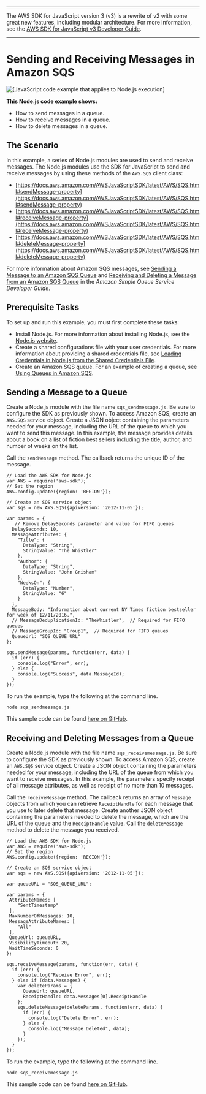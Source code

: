 --------

The AWS SDK for JavaScript version 3 \(v3\) is a rewrite of v2 with some great new features, including modular architecture\. For more information, see the [AWS SDK for JavaScript v3 Developer Guide](https://docs.aws.amazon.com/sdk-for-javascript/v3/developer-guide/welcome.html)\.

--------

# Sending and Receiving Messages in Amazon SQS<a name="sqs-examples-send-receive-messages"></a>

![\[JavaScript code example that applies to Node.js execution\]](http://docs.aws.amazon.com/sdk-for-javascript/v2/developer-guide/images/nodeicon.png)

**This Node\.js code example shows:**
+ How to send messages in a queue\.
+ How to receive messages in a queue\.
+ How to delete messages in a queue\.

## The Scenario<a name="sqs-examples-send-receive-messages-scenario"></a>

In this example, a series of Node\.js modules are used to send and receive messages\. The Node\.js modules use the SDK for JavaScript to send and receive messages by using these methods of the `AWS.SQS` client class:
+ [https://docs.aws.amazon.com/AWSJavaScriptSDK/latest/AWS/SQS.html#sendMessage-property](https://docs.aws.amazon.com/AWSJavaScriptSDK/latest/AWS/SQS.html#sendMessage-property)
+ [https://docs.aws.amazon.com/AWSJavaScriptSDK/latest/AWS/SQS.html#receiveMessage-property](https://docs.aws.amazon.com/AWSJavaScriptSDK/latest/AWS/SQS.html#receiveMessage-property)
+ [https://docs.aws.amazon.com/AWSJavaScriptSDK/latest/AWS/SQS.html#deleteMessage-property](https://docs.aws.amazon.com/AWSJavaScriptSDK/latest/AWS/SQS.html#deleteMessage-property)

For more information about Amazon SQS messages, see [Sending a Message to an Amazon SQS Queue](https://docs.aws.amazon.com/AWSSimpleQueueService/latest/SQSDeveloperGuide/sqs-send-message.html) and [Receiving and Deleting a Message from an Amazon SQS Queue](https://docs.aws.amazon.com/AWSSimpleQueueService/latest/SQSDeveloperGuide/sqs-receive-delete-message.html) in the *Amazon Simple Queue Service Developer Guide*\.

## Prerequisite Tasks<a name="sqs-examples-send-receive-messages-prerequisites"></a>

To set up and run this example, you must first complete these tasks:
+ Install Node\.js\. For more information about installing Node\.js, see the [Node\.js website](https://nodejs.org)\.
+ Create a shared configurations file with your user credentials\. For more information about providing a shared credentials file, see [Loading Credentials in Node\.js from the Shared Credentials File](loading-node-credentials-shared.md)\.
+ Create an Amazon SQS queue\. For an example of creating a queue, see [Using Queues in Amazon SQS](sqs-examples-using-queues.md)\.

## Sending a Message to a Queue<a name="sqs-examples-send-receive-messages-sending"></a>

Create a Node\.js module with the file name `sqs_sendmessage.js`\. Be sure to configure the SDK as previously shown\. To access Amazon SQS, create an `AWS.SQS` service object\. Create a JSON object containing the parameters needed for your message, including the URL of the queue to which you want to send this message\. In this example, the message provides details about a book on a list of fiction best sellers including the title, author, and number of weeks on the list\.

Call the `sendMessage` method\. The callback returns the unique ID of the message\.

```
// Load the AWS SDK for Node.js
var AWS = require('aws-sdk');
// Set the region 
AWS.config.update({region: 'REGION'});

// Create an SQS service object
var sqs = new AWS.SQS({apiVersion: '2012-11-05'});

var params = {
   // Remove DelaySeconds parameter and value for FIFO queues
  DelaySeconds: 10,
  MessageAttributes: {
    "Title": {
      DataType: "String",
      StringValue: "The Whistler"
    },
    "Author": {
      DataType: "String",
      StringValue: "John Grisham"
    },
    "WeeksOn": {
      DataType: "Number",
      StringValue: "6"
    }
  },
  MessageBody: "Information about current NY Times fiction bestseller for week of 12/11/2016.",
  // MessageDeduplicationId: "TheWhistler",  // Required for FIFO queues
  // MessageGroupId: "Group1",  // Required for FIFO queues
  QueueUrl: "SQS_QUEUE_URL"
};

sqs.sendMessage(params, function(err, data) {
  if (err) {
    console.log("Error", err);
  } else {
    console.log("Success", data.MessageId);
  }
});
```

To run the example, type the following at the command line\.

```
node sqs_sendmessage.js
```

This sample code can be found [here on GitHub](https://github.com/awsdocs/aws-doc-sdk-examples/tree/master/javascript/example_code/sqs/sqs_sendmessage.js)\.

## Receiving and Deleting Messages from a Queue<a name="sqs-examples-send-receive-messages-receiving"></a>

Create a Node\.js module with the file name `sqs_receivemessage.js`\. Be sure to configure the SDK as previously shown\. To access Amazon SQS, create an `AWS.SQS` service object\. Create a JSON object containing the parameters needed for your message, including the URL of the queue from which you want to receive messages\. In this example, the parameters specify receipt of all message attributes, as well as receipt of no more than 10 messages\.

Call the `receiveMessage` method\. The callback returns an array of `Message` objects from which you can retrieve `ReceiptHandle` for each message that you use to later delete that message\. Create another JSON object containing the parameters needed to delete the message, which are the URL of the queue and the `ReceiptHandle` value\. Call the `deleteMessage` method to delete the message you received\.

```
// Load the AWS SDK for Node.js
var AWS = require('aws-sdk');
// Set the region
AWS.config.update({region: 'REGION'});

// Create an SQS service object
var sqs = new AWS.SQS({apiVersion: '2012-11-05'});

var queueURL = "SQS_QUEUE_URL";

var params = {
 AttributeNames: [
    "SentTimestamp"
 ],
 MaxNumberOfMessages: 10,
 MessageAttributeNames: [
    "All"
 ],
 QueueUrl: queueURL,
 VisibilityTimeout: 20,
 WaitTimeSeconds: 0
};

sqs.receiveMessage(params, function(err, data) {
  if (err) {
    console.log("Receive Error", err);
  } else if (data.Messages) {
    var deleteParams = {
      QueueUrl: queueURL,
      ReceiptHandle: data.Messages[0].ReceiptHandle
    };
    sqs.deleteMessage(deleteParams, function(err, data) {
      if (err) {
        console.log("Delete Error", err);
      } else {
        console.log("Message Deleted", data);
      }
    });
  }
});
```

To run the example, type the following at the command line\.

```
node sqs_receivemessage.js
```

This sample code can be found [here on GitHub](https://github.com/awsdocs/aws-doc-sdk-examples/tree/master/javascript/example_code/sqs/sqs_receivemessage.js)\.